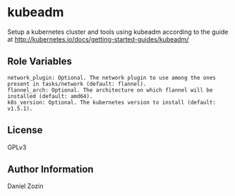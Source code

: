 kubeadm
===============

Setup a kubernetes cluster and tools using kubeadm according to the guide at
http://kubernetes.io/docs/getting-started-guides/kubeadm/

Role Variables
--------------

    network_plugin: Optional. The network plugin to use among the ones present in tasks/network (default: flannel).
    flannel_arch: Optional. The architecture on which flannel will be installed (default: amd64).
    k8s_version: Optional. The kubernetes version to install (default: v1.5.1).

License
-------

GPLv3

Author Information
------------------

Daniel Zozin
